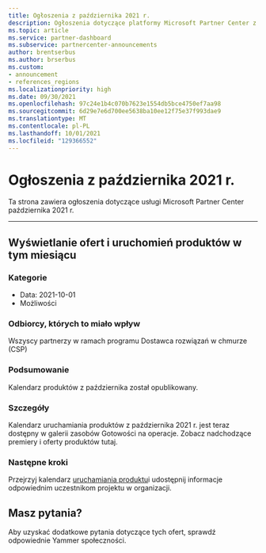 ```yaml
---
title: Ogłoszenia z października 2021 r.
description: Ogłoszenia dotyczące platformy Microsoft Partner Center z października 2021 r., w tym nowe możliwości, promocje, oferty, rynki lub zmiany istniejących ofert.
ms.topic: article
ms.service: partner-dashboard
ms.subservice: partnercenter-announcements
author: brentserbus
ms.author: brserbus
ms.custom:
- announcement
- references_regions
ms.localizationpriority: high
ms.date: 09/30/2021
ms.openlocfilehash: 97c24e1b4c070b7623e1554db5bce4750ef7aa98
ms.sourcegitcommit: 6d29e7e6d700ee5638ba10ee12f75e37f993dae9
ms.translationtype: MT
ms.contentlocale: pl-PL
ms.lasthandoff: 10/01/2021
ms.locfileid: "129366552"
---
```

# <a name="october-2021-announcements"></a>Ogłoszenia z października 2021 r.

Ta strona zawiera ogłoszenia dotyczące usługi Microsoft Partner Center października 2021 r.
________________
## <a name="view-this-months-product-launches-and-offers"></a><a name="1"></a>Wyświetlanie ofert i uruchomień produktów w tym miesiącu

### <a name="categories"></a>Kategorie

- Data: 2021-10-01
- Możliwości

### <a name="impacted-audience"></a>Odbiorcy, których to miało wpływ

Wszyscy partnerzy w ramach programu Dostawca rozwiązań w chmurze (CSP)

### <a name="summary"></a>Podsumowanie

Kalendarz produktów z października został opublikowany.

### <a name="details"></a>Szczegóły

Kalendarz uruchamiania produktów z [](https://partner.microsoft.com/resources/collection/product-launch-calendar-collection#/) października 2021 r. jest teraz dostępny w galerii zasobów Gotowości na operacje. Zobacz nadchodzące premiery i oferty produktów tutaj.

### <a name="next-steps"></a>Następne kroki

Przejrzyj kalendarz [uruchamiania produktu](https://partner.microsoft.com/resources/collection/product-launch-calendar-collection#/)i udostępnij informacje odpowiednim uczestnikom projektu w organizacji.  

## <a name="questions"></a>Masz pytania?
Aby uzyskać dodatkowe pytania dotyczące tych ofert, sprawdź odpowiednie Yammer społeczności.